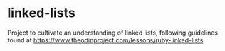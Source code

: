 # linked-lists
Project to cultivate an understanding of linked lists, following guidelines found at https://www.theodinproject.com/lessons/ruby-linked-lists
